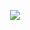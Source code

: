 <p align="center">
  <img src="https://capsule-render.vercel.app/api?type=Slice&height=250&color=97dbae&animation=fadeIn&fontColor=363636&rotate=18&text=Crypto%20World!&desc=Hello%20capsule%20render"/>
</p>
